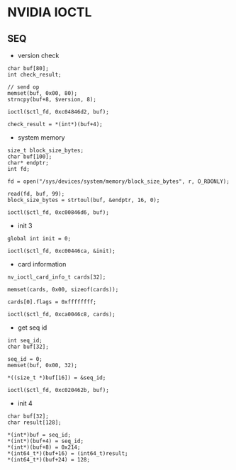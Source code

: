 # NVIDIA IOCTL

## SEQ

+ version check

```
char buf[80];
int check_result;

// send op
memset(buf, 0x00, 80);
strncpy(buf+8, $version, 8);

ioctl($ctl_fd, 0xc04846d2, buf);

check_result = *(int*)(buf+4);
```

+ system memory

```
size_t block_size_bytes;
char buf[100];
char* endptr;
int fd;

fd = open("/sys/devices/system/memory/block_size_bytes", r, O_RDONLY);

read(fd, buf, 99);
block_size_bytes = strtoul(buf, &endptr, 16, 0);

ioctl($ctl_fd, 0xc00846d6, buf);
```

+ init 3

```
global int init = 0;

ioctl($ctl_fd, 0xc00446ca, &init);
```

+ card information

```
nv_ioctl_card_info_t cards[32];

memset(cards, 0x00, sizeof(cards));

cards[0].flags = 0xffffffff;

ioctl($ctl_fd, 0xca0046c8, cards);
```

+ get seq id

```
int seq_id;
char buf[32];

seq_id = 0;
memset(buf, 0x00, 32);

*((size_t *)buf[16]) = &seq_id;

ioctl($ctl_fd, 0xc020462b, buf);
```

+ init 4

```
char buf[32];
char result[128];

*(int*)buf = seq_id;
*(int*)(buf+4) = seq_id;
*(int*)(buf+8) = 0x214;
*(int64_t*)(buf+16) = (int64_t)result;
*(int64_t*)(buf+24) = 128;

```